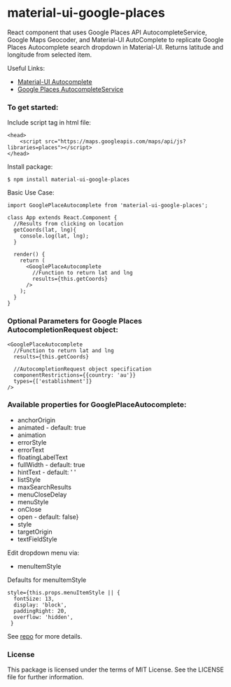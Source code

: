 # material-ui-google-places

React component that uses Google Places API AutocompleteService, Google Maps Geocoder, and Material-UI AutoComplete to replicate Google Places Autocomplete search dropdown in Material-UI. Returns latitude and longitude from selected item.

Useful Links:
* [Material-UI Autocomplete](http://www.material-ui.com/#/components/auto-complete)
* [Google Places AutocompleteService](https://developers.google.com/maps/documentation/javascript/reference#AutocompleteService)

### To get started:

Include script tag in html file:
```
<head>
	<script src="https://maps.googleapis.com/maps/api/js?libraries=places"></script>
</head>
```

Install package:

```
$ npm install material-ui-google-places
```


Basic Use Case:
```
import GooglePlaceAutocomplete from 'material-ui-google-places';

class App extends React.Component {
  //Results from clicking on location
  getCoords(lat, lng){
    console.log(lat, lng);
  }

  render() {
    return (
      <GooglePlaceAutocomplete
      	//Function to return lat and lng
      	results={this.getCoords}
      />
    );
  }
}
```

### Optional Parameters for Google Places AutocompletionRequest object:

```
<GooglePlaceAutocomplete
  //Function to return lat and lng
  results={this.getCoords}

  //AutocompletionRequest object specification
  componentRestrictions={{country: 'au'}}
  types={['establishment']}
/>
```

### Available properties for GooglePlaceAutocomplete:

* anchorOrigin
* animated - default: true
* animation
* errorStyle
* errorText
* floatingLabelText
* fullWidth - default: true
* hintText - default: ' '
* listStyle
* maxSearchResults
* menuCloseDelay
* menuStyle
* onClose
* open - default: false}
* style
* targetOrigin
* textFieldStyle

Edit dropdown menu via:

* menuItemStyle

Defaults for menuItemStyle
```
style={this.props.menuItemStyle || {
  fontSize: 13,
  display: 'block',
  paddingRight: 20,
  overflow: 'hidden',
 }
```
See [repo](https://github.com/sautumn/material-ui-autocomplete-google-places) for more details.


### License
This package is licensed under the terms of MIT License. See the LICENSE file for further information.
